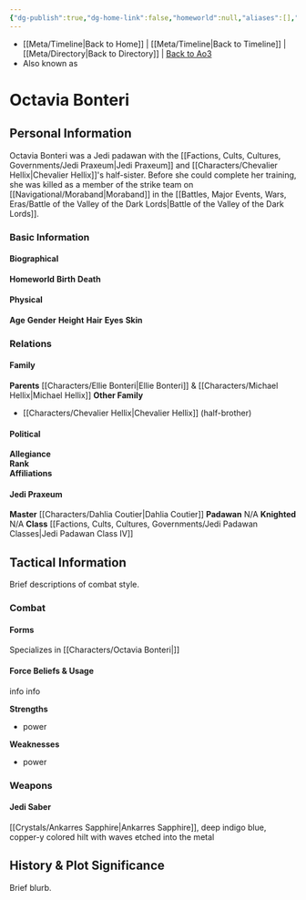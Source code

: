 ```yaml
---
{"dg-publish":true,"dg-home-link":false,"homeworld":null,"aliases":[],"rank":"Jedi Padawan","class":"Padawan Class IV","status":"Deceased","form":"VII","tags":["jedi","jedipraxeum","jedipadawan","newjediorder","formvii","classiv","forcesensitive","unfinished","character"],"permalink":"/characters/octavia-bonteri/","dgHomeLink":false,"dgPassFrontmatter":true}
---
```


- [[Meta/Timeline\|Back to Home]] | [[Meta/Timeline\|Back to Timeline]] | [[Meta/Directory\|Back to Directory]] | [Back to Ao3](https://archiveofourown.org/works/19334440/chapters/45992584)
- Also known as 

# Octavia Bonteri
>

## Personal Information
Octavia Bonteri was a Jedi padawan with the [[Factions, Cults, Cultures, Governments/Jedi Praxeum\|Jedi Praxeum]] and [[Characters/Chevalier Hellix\|Chevalier Hellix]]'s half-sister. Before she could complete her training, she was killed as a member of the strike team on [[Navigational/Moraband\|Moraband]] in the [[Battles, Major Events, Wars, Eras/Battle of the Valley of the Dark Lords\|Battle of the Valley of the Dark Lords]]. 

### Basic Information

#### Biographical
**Homeworld** 
**Birth** 
**Death** 

#### Physical
**Age** 
**Gender** 
**Height** 
**Hair** 
**Eyes** 
**Skin** 

### Relations

#### Family
**Parents** [[Characters/Ellie Bonteri\|Ellie Bonteri]] & [[Characters/Michael Hellix\|Michael Hellix]]
**Other Family**
- [[Characters/Chevalier Hellix\|Chevalier Hellix]] (half-brother)

#### Political
**Allegiance**  
**Rank**  
**Affiliations**  

#### Jedi Praxeum
**Master** [[Characters/Dahlia Coutier\|Dahlia Coutier]]
**Padawan** N/A
**Knighted** N/A
**Class** [[Factions, Cults, Cultures, Governments/Jedi Padawan Classes\|Jedi Padawan Class IV]]

## Tactical Information
Brief descriptions of combat style.

### Combat

#### Forms
Specializes in [[Characters/Octavia Bonteri\|]] 

#### Force Beliefs & Usage
info info 

**Strengths**
- power

**Weaknesses**
- power

### Weapons

#### Jedi Saber
[[Crystals/Ankarres Sapphire\|Ankarres Sapphire]], deep indigo blue, copper-y colored hilt with waves etched into the metal 

## History & Plot Significance
Brief blurb.
